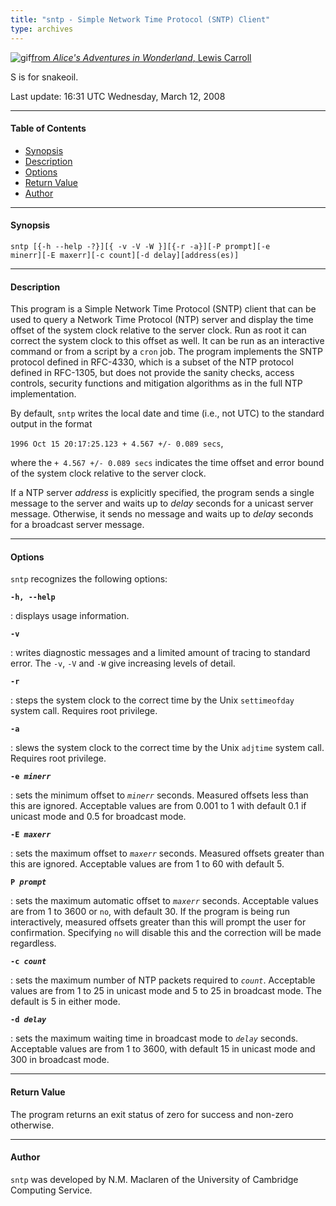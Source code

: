```yaml
---
title: "sntp - Simple Network Time Protocol (SNTP) Client"
type: archives
---
```


![gif](/archives/pic/dogsnake.gif)[from _Alice's Adventures in Wonderland_, Lewis Carroll](/reflib/pictures)

S is for snakeoil.

Last update: 16:31 UTC Wednesday, March 12, 2008

* * *

#### Table of Contents

* [Synopsis](/archives/4.2.6-series/sntp/#synopsis)
* [Description](/archives/4.2.6-series/sntp/#description)
* [Options](/archives/4.2.6-series/sntp/#options)
* [Return Value](/archives/4.2.6-series/sntp/#return-value)
* [Author](/archives/4.2.6-series/sntp/#author)

* * *

#### Synopsis

<code>sntp [{-h --help -?}][{ -v -V -W }][{-r -a}][-P prompt][-e minerr][-E maxerr][-c count][-d delay][address(es)]</code>

* * *

#### Description

This program is a Simple Network Time Protocol (SNTP) client that can be used to query a Network Time Protocol (NTP) server and display the time offset of the system clock relative to the server clock. Run as root it can correct the system clock to this offset as well. It can be run as an interactive command or from a script by a <code>cron</code> job. The program implements the SNTP protocol defined in RFC-4330, which is a subset of the NTP protocol defined in RFC-1305, but does not provide the sanity checks, access controls, security functions and mitigation algorithms as in the full NTP implementation.

By default, <code>sntp</code> writes the local date and time (i.e., not UTC) to the standard output in the format

`1996 Oct 15 20:17:25.123 + 4.567 +/- 0.089 secs`,

where the <code>+ 4.567 +/- 0.089 secs</code> indicates the time offset and error bound of the system clock relative to the server clock.

If a NTP server _address_ is explicitly specified, the program sends a single message to the server and waits up to _delay_ seconds for a unicast server message. Otherwise, it sends no message and waits up to _delay_ seconds for a broadcast server message.

* * *

#### Options

<code>sntp</code> recognizes the following options:

<code>**-h, -\-help**</code>

: displays usage information.

<code>**-v**</code>

: writes diagnostic messages and a limited amount of tracing to standard error. The <code>-v</code>, <code>-V</code> and <code>-W</code> give increasing levels of detail. 

<code>**-r**</code>

: steps the system clock to the correct time by the Unix <code>settimeofday</code> system call. Requires root privilege. 

<code>**-a**</code>

: slews the system clock to the correct time by the Unix <code>adjtime</code> system call. Requires root privilege.

<code>**-e _minerr_**</code>

: sets the minimum offset to <code>_minerr_</code> seconds. Measured offsets less than this are ignored. Acceptable values are from 0.001 to 1 with default 0.1 if unicast mode and 0.5 for broadcast mode.

<code>**-E _maxerr_**</code>

: sets the maximum offset to <code>_maxerr_</code> seconds. Measured offsets greater than this are ignored. Acceptable values are from 1 to 60 with default 5.

<code>**P _prompt_**</code>

: sets the maximum automatic offset to <code>_maxerr_</code> seconds. Acceptable values are from 1 to 3600 or <code>no</code>, with default 30. If the program is being run interactively, measured offsets greater than this will prompt the user for confirmation. Specifying <code>no</code> will disable this and the correction will be made regardless.

<code>**-c _count_**</code>

: sets the maximum number of NTP packets required to <code>_count_</code>. Acceptable values are from 1 to 25 in unicast mode and 5 to 25 in broadcast mode. The default is 5 in either mode. 

<code>**-d _delay_**</code>

: sets the maximum waiting time in broadcast mode to <code>_delay_</code> seconds. Acceptable values are from 1 to 3600, with default 15 in unicast mode and 300 in broadcast mode.

* * *

#### Return Value

The program returns an exit status of zero for success and non-zero otherwise.

* * *

#### Author

<code>sntp</code> was developed by N.M. Maclaren of the University of Cambridge Computing Service.